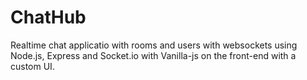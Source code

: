 # ChatHub
Realtime chat applicatio with rooms and users with websockets using Node.js, Express and Socket.io with Vanilla-js on the front-end with a custom UI.
